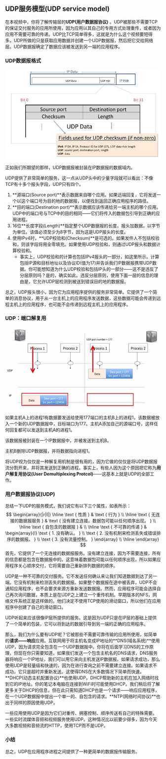## UDP服务模型(UDP service model)

在本视频中，你将了解传输层的**UDP(用户数据报协议)** 。UDP被那些不需要TCP的保证交付服务的应用所使用，因为应用以其自己的专用方式处理重传，或者因为应用不需要可靠的传递。UDP比TCP简单得多，这就是为什么这个视频要短得多。UDP所做的只是获取应用数据并创建一个UDP数据报，然后把它交给网络层。UDP数据报确定了数据应该被发送到另一端的应用程序。



### UDP数据报格式

![](../1.jpg)

正如我们所期望的那样，UDP数据报被封装在IP数据报的数据域内。

UDP提供了非常简单的服务，这一点从UDP头中的少量字段就可以看出：不像TCP有十多个报头字段，UDP只有四个。

1. **源端口(Source port)**表示数据来自哪个应用。如果远端回复，它将发送一个以这个端口号为目的地的数据报，以便找到返回正确应用程序的路径。
2. **目的端口(Destination port)**表示数据应该传递给另一端主机的哪个应用。UDP中的端口号与TCP中的目的相同——它们将传入的数据包引导到正确的应用进程。
3. 16位**长度字段(Length)**指定整个UDP数据报的长度，报头加数据，以字节为单位。该值必须至少为8字节，因为这是UDP报头的长度。
4. 使用IPv4时，**UDP校验和(Checksum)**是可选的。如果发件人不包括校验和，则该字段将用全零填充。如果使用UDP校验和，则通过UDP报头和数据计算校验和。
   - 事实上，UDP校验和的计算也包括IPv4报头的一部分，如这里所示。计算包括IP源和目标地址以及协议ID(值为17)并告诉我们IP数据报携带UDP数据。你可能想知道为什么UDP校验和包括IP头的一部分——这不是违反了分层原则吗？是的，确实如此。违反分层原则，使用下面一层的信息的理由是，它允许UDP层检测到被送到错误目的地的数据报。

总之，UDP报头很小，因为它为应用程序提供的服务非常简单。它提供了一个简单的消息协议，用于从一台主机上的应用程序发送数据，这些数据可能会传递到远程主机上的应用程序，也可能不会传递到远程主机上的应用程序。



### UDP：端口解复用

![](../2.jpg)

如果主机A上的进程1有数据要发送给使用177端口的主机B上的进程1，该数据被放入一个新的UDP数据报中，目标端口为177。主机A添加自己的源端口号，这样任何回复都可以发送到主机A的进程1。

该数据报被封装在一个IP数据报中，并被发送到主机B。

主机B删除UDP数据报，并将数据指向进程1。

将UDP视为仅仅是一种解复用机制是很有用的，因为它做的仅仅是将UDP数据报流分割开来，并将其发送到正确的进程。事实上，有些人因为这个原因把它称为**用户解复用协议(User Demultiplexing Protcol)**——这基本上就是UDP的全部工作。



### 用户数据报协议(UDP)

总结一下UDP的服务模式，我们说它有以下三个属性，如表所示：
$$
\begin{array}{|r|l|}
\hline \text { 性质 } & \text { 行为 } \\
\hline \text { 无连接的数据报服务 } & \text { 没有建立连接。数据包可能以任何顺序出现。 } \\
\hline \text { 自包含的数据报 } &  \\
\hline \text { 不可靠的传递 } & \begin{array}{l}
\text { 1. 没有确认。 } \\
\text { 2. 没有机制来检测丢失或错误排序的数据报。 } \\
\text { 3. 没有流量控制。 } 
\end{array} \\
\hline
\end{array}
$$
首先，它提供了一个无连接的数据报服务。没有建立连接，因为不需要连接，所有的信息都是包含在数据报中的。这意味着数据包可能以任何顺序出现，所以如果应用程序关心顺序交付，它将需要自己重新排列数据的顺序。

UDP是一种不可靠的交付服务。它不发送任何确认来让我们知道数据到达了另一端。它没有机制来检测丢失的数据报。如果整个数据报在途中被丢弃，UDP不会通知应用程序，也不会要求来源方重新发送数据报。然而，应用程序可能会选择自己再次询问数据，本质上是在UDP之上建立一个重传机制。早期版本的NFS，网络文件系统正是这样做的。他们决定不使用TCP使用的滑动窗口，所以他们在应用程序中创建了自己的滑动窗口。

UDP听起来应该很像IP层所提供的服务。这是因为UDP只是在IP层的基础上提供了一个简单的包装，它可以将到达的数据引导到另一端的正确的应用程序。

那么，我们为什么要有UDP呢？它被那些不需要可靠传输的应用所使用，如简单的**请求——响应**应用。互联网用于将主机名变成IP地址的**DNS(域名系统)**使用UDP，因为请求完全包含在一个UDP数据报中。你将在后面学习DNS的工作原理，但现在你只需要知道，如果我们发送一个包含主机名的DNS请求，DNS服务器将响应一个IP地址，我们可以用它来向主机发送IP数据报。如果请求成功，那么使用UDP是轻量级和快速的，因为在进行查询之前不需要建立连接。如果请求不成功，它只是超时并重新发送。这使得DNS在大多数情况下简单而快速。**DHCP(动态主机配置协议)**也使用UDP。DHCP帮助新的主机在加入网络时找到它的IP地址。你的笔记本电脑在连接到WiFi时可能使用DHCP。我们稍后将了解更多关于DHCP的信息，但在此只需知道DHCP也是一个请求——响应应用程序，在一个UDP数据报中提出一个单一的、自包含的请求。**NTP(网络时间协议)**也出于同样的原因使用UDP。

一些应用使用UDP是因为它们对重传、拥塞控制、顺序传送有自己的特殊需要。一些实时流媒体音频和视频服务使用UDP。这种情况比以前要少得多，因为今天大多数视频和音频流的HTTP，使用TCP而不是UDP。



### 小结

总之，UDP在应用程序进程之间提供了一种更简单的数据报传输服务。

